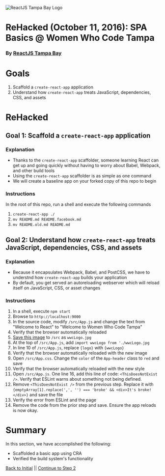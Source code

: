 ![ReactJS Tampa Bay Logo](https://avatars2.githubusercontent.com/u/18738421?v=3&s=200)

# ReHacked (October 11, 2016): SPA Basics @ Women Who Code Tampa
### By [ReactJS Tampa Bay](http://www.meetup.com/ReactJS-Tampa-Bay/)


# Goals

1. Scaffold a `create-react-app` application
1. Understand how `create-react-app` treats JavaScript, dependencies, CSS, and assets

# ReHacked

## Goal 1: Scaffold a `create-react-app` application

### Explanation

* Thanks to the `create-react-app` scaffolder, someone learning React can get up and going quickly without having to worry about Babel, Webpack, and other build tools
* Using the `create-react-app` scaffolder is as simple as one command
* We will create a baseline app on your forked copy of this repo to begin

### Instructions

In the root of this repo, run a shell and execute the following commands

1. `create-react-app ./`
1. `mv README.md README.facebook.md`
1. `mv README.old.md README.md`

## Goal 2: Understand how `create-react-app` treats JavaScript, dependencies, CSS, and assets

### Explanation

* Because it encapsulates Webpack, Babel, and PostCSS, we have to understnd how `create-react-app` builds your application
* By default, you get served an autoreloading webserver which will reload itself on JavaScript, CSS, or asset changes


### Instructions

1. In a shell, execute `npm start`
1. Browse to `http://localhost:9000`
1. In the source code, modify `/src/App.js` and change the text from "Welcome to React" to "Welcome to Women Who Code Tampa"
1. Verify that the browser automatically reloaded
1. [Save this image](https://a248.e.akamai.net/secure.meetupstatic.com/photos/event/b/9/0/9/global_431687369.jpeg) to `/src` as `wwcLogo.jpg`
1. At the top of `/src/App.js`, add `import wwcLogo from './wwcLogo.jpg`
1. In line 10 of `/src/App.js`, replace `{logo}` with `{wwcLogo}`
1. Verify that the browser automatically reloaded with the new image
1. Open `/src/App.css`.  Change the `color` of the `App-header` class to `red` and save
1. Verify that the browser automatically reloaded with the new style
1. Open `/src/App.js`. One line 16, add this line of code: `<ThisDoesNotExist />`. Verify that ESLint warns about something not being defined.
1. Remove `<ThisDoesNotExist />` from the previous step.  Replace it with `{emptyArray[1].replace(',', '') === 'broke' && <div>It's broke!</div>}` and save the file
1. Verify the error from ESLint and the page
1. Remove the code from the prior step and save.  Ensure the app reloads is now okay.

# Summary

In this section, we have accomplished the following:

* Scaffolded a basic app using CRA
* Verified the build system's functionality


[Back to Initial](https://github.com/reactjstampabay/rehacked-spa-basics-wwc/tree/initial) || [Continue to Step 2](https://github.com/reactjstampabay/rehacked-spa-basics-wwc/tree/step-2)
